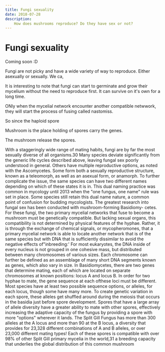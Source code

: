 ```yaml
---
title: Fungi sexuality
date: 2018-07-28
description:
    How does mushrooms reproduce? Do they have sex or not? 
---
```


# Fungi sexuality

Coming soon :D

Fungi are not picky and have a wide variety of way to reproduce. Either asexually or sexually. We ca, 

It is interesting to note that fungi can start to germinate and grow their mycelium without the need to reproduce first. It can survive on it's own for a long time. 

ONly when the mycelial network encounter another compatible netwwork, they will start the process of fusing called nastomiss.

So since the haploid spore


Mushroom is the place holding of spores carry the genes.

The mushroom release the spores. 



With a staggeringly wide range of mating habits, fungi are by far the most sexually diverse of all organisms.30 Many species deviate significantly from the generic life cycles described above, leaving fungal sex poorly understood in general. Others have multiple reproductive options, as noted with the Ascomycetes. Some form both a sexually reproductive structure, known as a teleomorph, as well as an asexual form, or anamorph. To further complicate the issue, the same species can have two different names depending on which of these states it is in. This dual naming practice was common in mycology until 2013 when the "one fungus, one name" rule was set in place. Some species still retain this dual name nature, a common point of confusion for budding mycologists.
The greatest research into fungal sex has been conducted with mushroom-forming Basidiomy- cetes. For these fungi, the two primary mycelial networks that fuse to become a mushroom must be genetically compatible. But lacking sexual organs, this compatibility is not determined by physical features of the hyphae. Rather, it is through the exchange of chemical signals, or mycopheromones, that a primary mycelial network is able to locate another network that is of the same species but with DNA that is sufficiently dissimilar to avoid the negative effects of"inbreeding:'
For most eukaryotes, the DNA inside of every nucleus is not grouped in one cohesive mass, but distributed between many chromosomes of various sizes. Each chromosome can further be defined as an assemblage of many short DNA segments known as genes, which also vary in size. In Basidiomycetes, there are two genes that determine mating, each of which are located on separate chromosomes at known positions: locus A and locus B.
In order for two hyphae to mate, the gene sequence at each ofthese loci must be different. Most species have at least two possible sequence options, or alleles, for each locus, though some have many more. To create genetic variation in each spore, these alleles get shuffled around during the meiosis that occurs in the basidia just before spore development. Spores that have a large array of allele diversity have a greater ability to mate with other spores, effectively increasing the adaptive capacity of the fungus by providing a spore with more "options" wherever it lands. The Split Gill Fungus has more than 300 alleles at the A locus and more than 90 at the B locus, a diversity that provides for 23,328 different combinations of A and B alleles, or over 23,000 different mating types! Each of these spores is compatible with over 98% of other Split Gill primary mycelia in the world,31 a breeding capacity that underlies the global distribution of this common mushroom